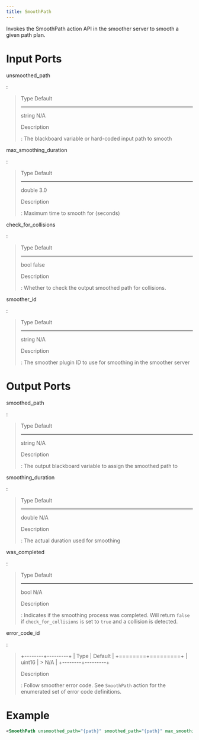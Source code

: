 ```yaml
---
title: SmoothPath
---
```


Invokes the SmoothPath action API in the smoother server to smooth a given path plan.

# Input Ports

unsmoothed_path

:   

>   Type     Default
>   -------- ---------
>   string   N/A
>
> Description
>
> :   The blackboard variable or hard-coded input path to smooth

max_smoothing_duration

:   

>   Type     Default
>   -------- ---------
>   double   3.0
>
> Description
>
> :   Maximum time to smooth for (seconds)

check_for_collisions

:   

>   Type   Default
>   ------ ---------
>   bool   false
>
> Description
>
> :   Whether to check the output smoothed path for collisions.

smoother_id

:   

>   Type     Default
>   -------- ---------
>   string   N/A
>
> Description
>
> :   The smoother plugin ID to use for smoothing in the smoother server

# Output Ports

smoothed_path

:   

>   Type     Default
>   -------- ---------
>   string   N/A
>
> Description
>
> :   The output blackboard variable to assign the smoothed path to

smoothing_duration

:   

>   Type     Default
>   -------- ---------
>   double   N/A
>
> Description
>
> :   The actual duration used for smoothing

was_completed

:   

>   Type   Default
>   ------ ---------
>   bool   N/A
>
> Description
>
> :   Indicates if the smoothing process was completed. Will return `false` if `check_for_collisions` is set to `true` and a collision is detected.

error_code_id

:   

> +--------+---------+
> | Type   | Default |
> +========+=========+
> | uint16 | > N/A   |
> +--------+---------+
>
> Description
>
> :   Follow smoother error code. See `SmoothPath` action for the enumerated set of error code definitions.

# Example

``` xml
<SmoothPath unsmoothed_path="{path}" smoothed_path="{path}" max_smoothing_duration="3.0" smoother_id="simple_smoother" check_for_collisions="false" smoothing_duration="{smoothing_duration_used}" was_completed="{smoothing_completed}" error_code_id="{smoothing_path_error_code}"/>
```
